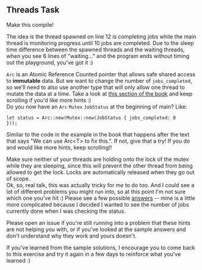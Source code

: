 ## Threads Task

Make this compile!

The idea is the thread spawned on line 12 is completing jobs while the main thread is monitoring progress until 10 jobs are completed. Due to the sleep time difference between the spawned threads and the waiting threads, when you see 6 lines of "waiting..." and the program ends without timing out the playground, you've got it :)

<div class="hint">
  <code>Arc</code> is an Atomic Reference Counted pointer that allows safe shared access to <b>immutable</b> data. But we want to change the number of <code>jobs_completed</code>, so we'll need to also use another type that will only allow one thread to mutate the data at a time.
  Take a look at <a href ="https://doc.rust-lang.org/stable/book/ch16-03-shared-state.html#atomic-reference-counting-with-arct">this section of the book</a>
  and keep scrolling if you'd like more hints :)
</div>

<div class="hint">
  Do you now have an <code>Arc</code> <code>Mutex</code> <code>JobStatus</code> at the beginning of main? Like:

  
  <code>let status = Arc::new(Mutex::new(JobStatus { jobs_completed: 0 }));</code>
  
  Similar to the code in the example in the book that happens after the text that says "We can use Arc\<T\> to fix this.".
  If not, give that a try!
  If you do and would like more hints, keep scrolling!!
</div>

<div class="hint">
  Make sure neither of your threads are holding onto the lock of the mutex while they are sleeping, since this will prevent the other thread from being allowed to get the lock. Locks are automatically released when they go out of scope.
</div>

<div class="hint">
  Ok, so, real talk, this was actually tricky for <i>me</i> to do too.
  And I could see a lot of different problems you might run into, so at this point I'm not sure which one you've hit :)
  Please see a few possible <a href="https://github.com/carols10cents/rustlings/issues/3 ">answers</a> -- mine is a little more complicated because I decided I wanted to see the number of jobs currently done when I was checking the status.

  Please open an issue if you're still running into a problem that these hints are not helping you with, or if you've looked at the sample answers and don't understand why they work and yours doesn't.

  If you've learned from the sample solutions, I encourage you to come back to this exercise and try it again in a few days to reinforce what you've learned :)
</div>
